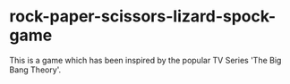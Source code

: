 # rock-paper-scissors-lizard-spock-game
This is a game which has been inspired by the popular TV Series 'The Big Bang Theory'.
